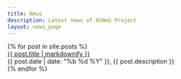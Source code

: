 ```yaml
---
title: News
description: Latest news of ASNeG Project
layout: news_page
---
```


<div class="tile is-ancestor is-vertical">
{% for post in site.posts %}
  <div class="tile is-child">
    <div class="content"> 
      <div class="subtitle">
        <a href="{{ post.url }}">{{ post.title | markdownify }}</a>
      </div>
      {{ post.date | date: "%b %d %Y" }}, {{ post.description }} 
    </div>
  </div>
{% endfor %}
</div>
